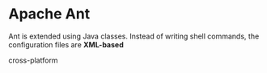 # Apache Ant

Ant is extended using Java classes. 
Instead of writing shell commands, the configuration files are **XML-based**

cross-platform